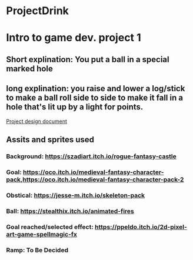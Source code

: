 # ProjectDrink
# Intro to game dev. project 1
## Short explination: You put a ball in a special marked hole
## long explination: you raise and lower a log/stick to make a ball roll side to side to make it fall in a hole that's lit up by a light for points.
[Project design document](https://github.com/Melittlecrazy/ProjectDrink/blob/master/Documentation/DesignDocument.md)




## Assits and sprites used
### Background: https://szadiart.itch.io/rogue-fantasy-castle
### Goal: https://oco.itch.io/medieval-fantasy-character-pack,https://oco.itch.io/medieval-fantasy-character-pack-2 
### Obstical: https://jesse-m.itch.io/skeleton-pack
### Ball: https://stealthix.itch.io/animated-fires
### Goal reached/selected effect: https://ppeldo.itch.io/2d-pixel-art-game-spellmagic-fx
### Ramp: To Be Decided
